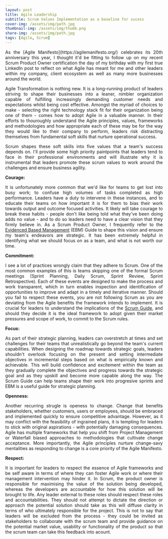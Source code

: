 ```yaml
---
layout: post
title: Agile Leadership
subtitle: Scrum Values Implementation as a baseline for sucess 
cover-img: /assets/img/path.jpg
thumbnail-img: /assets/img/thumb.png
share-img: /assets/img/path.jpg
tags: [Agile, Scrum]
---
```

<div style="text-align: justify">
As the [Agile Manifesto](https://agilemanifesto.org/) celebrates its 20th anniversary this year, I thought it'd be fitting to follow up on my recent Scrum Product Owner certification the day of my birthday with my first true LinkedIn post to reflect on what Agile has meant for me and other leaders within my company, client ecosystem as well as many more businesses around the world.

Agile Transformation is nothing new. It is a long-running product of leaders striving to shape their businesses into a leaner, nimbler organization capable of fulfilling increasingly demanding customer needs and expectations whilst being cost effective. Amongst the myriad of choices to make - selecting the right technology stack fit for their organization being one of them - comes how to adopt Agile in a valuable manner. In their efforts to thouroughly understand the Agile principles, values, frameworks and methodologies and how appropriate each of these may be for the way they would like to their company to perform, leaders risk distracting themselves from fundamental soft skills that nurture operational success. 

Scrum shapes these soft skills into five values that a team's success depends on. I'll provide some high priority paintpoints that leaders tend to face in their professional environments and will illustrate why it is instrumental that leaders promote these scrum values to work around the challenges and ensure business agility. 

**Courage:**

It is unfortunately more common that we'd like for teams to get lost into busy work; to confuse high volumes of tasks completed as high performance. Leaders have a duty to intervene in these instances, and to educate their teams on how important it is for them to bias their work towards output and outcome focused activities. It likely will take courage to break these habits - people don't like being told what they've been doing adds no value - and to do so leaders need to have a clear vision that they firmly believe in. As a Scrum Product Owner, I frequently refer to the [Evidenced Based Management](https://www.scrum.org/resources/evidence-based-management-guide) (EBM) Guide to shape this vision and ensure my team's endeavors are strategic. It has been extremely helpful in identifying what we should focus on as a team, and what is not worth our time.

**Commitment:**

I see a lot of practices wrongly claim that they adhere to Scrum. One of the most common examples of this is teams skipping one of the formal Scrum meetings (Sprint Planning, Daily Scrum, Sprint Review, Sprint Retrospective). Each of these events are designed to make the process and work transparent, which in turn enables inspection and identification of opportunities to improve and adapt in a timely and iterative manner. Should you fail to respect these events, you are not following Scrum as you are deviating from the Agile benefits the framework intends to implement. It is crucial for leaders to understand the implications of the [Scrum Guide](https://scrumguides.org/scrum-guide.html), and should they decide it is the ideal framework to adopt given their market pressures and scope of work, to commit to the Scrum rules. 

**Focus:** 

As part of their strategic planning, leaders can overstretch at times and set challenges for their teams that unrealistically go beyond the team's current capabilities. When designing the roadmap towards strategic goals, leaders shouldn't overlook focusing on the present and setting intermediate objectives in incremental steps based on what is empirically known and achievable. This will build confidence and excitement within the team as they gradually complete the objectives and progress towards the strategic goal and as they upskill and become more capable along the way. The Scrum Guide can help teams shape their work into progresive sprints and EBM is a useful guide for strategic planning. 

**Openness:**

Another recurring strugle is openess to change. Change that benefits stakeholders, whether customers, users or employees, should be embraced and implemented quickly to ensure competitive advantage. However, as it may conflict with the feasibility of ingrained plans, it is tempting for leaders to stick with original aspirations - with potentially damaging consequences. Agile has multiple frameworks that help you shift from Project Management or Waterfall biased approaches to methodologies that cultivate change acceptance. More importantly, the Agile principles nurture change-savy mentalities as responding to change is a core priority of the Agile Manifesto. 

**Respect:**

It is important for leaders to respect the essence of Agile frameworks and be self aware in terms of where they can foster Agile work or where their management intervention may hinder it. In Scrum, the product owner is responsible for maximising the value of the solution being developed, whereas the developers are accountable for how this solution will be brought to life. Any leader external to these roles should respect these roles and accountabilities. They should not attempt to dictate the direction or approach the potential solution should take as this will diffuse clarity in terms of who ultimately responsible for the project. This is not to say that leaders will be excluded from the process - they could be invited as stakeholders to collaborate with the scrum team and provide guidance on the potential market value, usability or functionality of the product so that the scrum team can take this feedback into acount.
</div>

